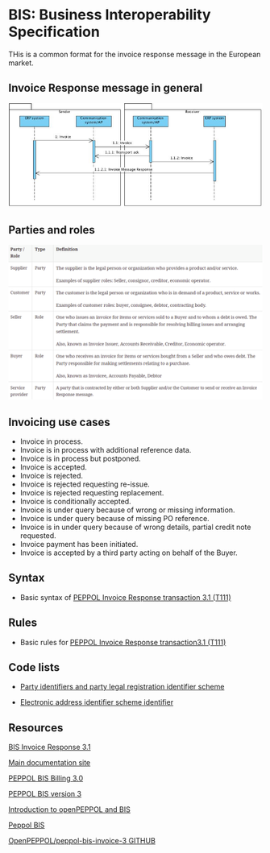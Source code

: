 
# BIS: Business Interoperability Specification

THis is a common format for the invoice response message in the European market.

## Invoice Response message in general

<img src="https://github.com/pondersource/peppol-php/blob/AS4-eDelivery/docs/pics/Invoice%20Response%20message%20in%20general.jpg?raw=true" width="800">

## Parties and roles
<img src="https://github.com/pondersource/peppol-php/blob/AS4-eDelivery/docs/pics/parties_and_roles_invoice.png?raw=true" width="800">

## Invoicing use cases

* Invoice in process.
* Invoice is in process with additional reference data.
* Invoice is in process but postponed.
* Invoice is accepted.
* Invoice is rejected.
* Invoice is rejected requesting re-issue.
* Invoice is rejected requesting replacement.
* Invoice is conditionally accepted.
* Invoice is under query because of wrong or missing information.
* Invoice is under query because of missing PO reference.
* Invoice is in under query because of wrong details, partial credit note requested.
* Invoice payment has been initiated.
* Invoice is accepted by a third party acting on behalf of the Buyer.

## Syntax

* Basic syntax of [PEPPOL Invoice Response transaction 3.1 (T111)](https://test-docs.peppol.eu/poacc/upgrade-3/syntax/InvoiceResponse/tree/)

## Rules 

* Basic rules for [PEPPOL Invoice Response transaction3.1 (T111)](https://testdocs.peppol.eu/poacc/upgrade-3/rules/T111-basic/)

## Code lists

* [Party identifiers and party legal registration identifier scheme](https://docs.peppol.eu/poacc/upgrade-3/codelist/ICD/)

* [Electronic address identifier scheme identifier](https://docs.peppol.eu/poacc/upgrade-3/codelist/eas/)

## Resources 

[BIS Invoice Response 3.1](https://docs.peppol.eu/poacc/upgrade-3/profiles/63-invoiceresponse/)

[Main documentation site](https://docs.peppol.eu/poacc/upgrade-3/)

[PEPPOL BIS Billing 3.0](https://docs.peppol.eu/poacc/billing/3.0/)

[PEPPOL BIS version 3](https://test-docs.peppol.eu/poacc/upgrade-3/)

[Introduction to openPEPPOL and BIS](https://docs.peppol.eu/poacc/billing/3.0/bis/)

[Peppol BIS](https://docs.peppol.eu/poacc/upgrade-3/)

[OpenPEPPOL/peppol-bis-invoice-3 GITHUB](https://github.com/OpenPEPPOL/peppol-bis-invoice-3)



